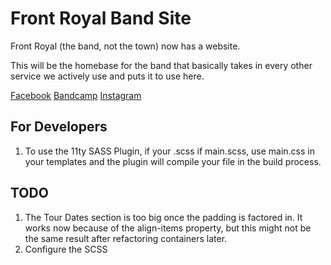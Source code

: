 # Front Royal Band Site
Front Royal (the band, not the town) now has a website.

This will be the homebase for the band that basically takes in every other service we actively use and puts it to use here.

[Facebook](https://facebook.com/frontroyalmd)
[Bandcamp](https://frontroyalmd.bandcamp.com/)
[Instagram](https://instagram.com/frontroyal_official)

## For Developers
1. To use the 11ty SASS Plugin, if your .scss if main.scss, use main.css in your templates and the plugin will compile your file in the build process.

## TODO
1. The Tour Dates section is too big once the padding is factored in. It works now because of the align-items property, but this might not be the same result after refactoring containers later.
2. Configure the SCSS
